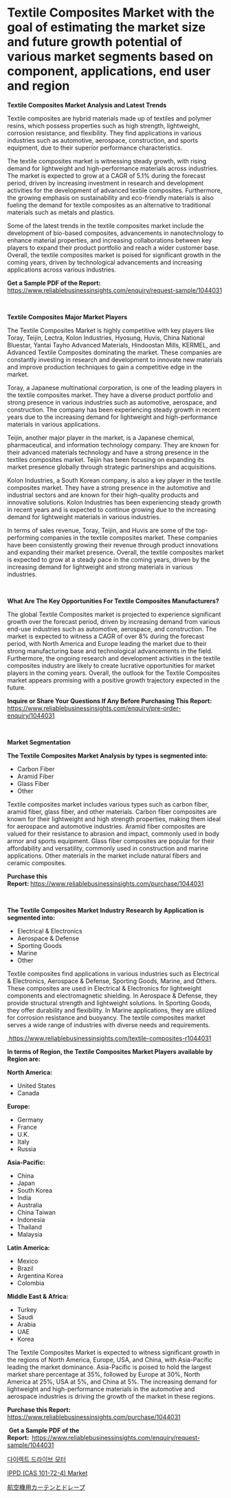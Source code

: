 <p><h1>Textile Composites Market with the goal of estimating the market size and future growth potential of various market segments based on component, applications, end user and region</h1></p><p><strong>Textile Composites Market Analysis and Latest Trends</strong></p>
<p><p>Textile composites are hybrid materials made up of textiles and polymer resins, which possess properties such as high strength, lightweight, corrosion resistance, and flexibility. They find applications in various industries such as automotive, aerospace, construction, and sports equipment, due to their superior performance characteristics.</p><p>The textile composites market is witnessing steady growth, with rising demand for lightweight and high-performance materials across industries. The market is expected to grow at a CAGR of 5.1% during the forecast period, driven by increasing investment in research and development activities for the development of advanced textile composites. Furthermore, the growing emphasis on sustainability and eco-friendly materials is also fueling the demand for textile composites as an alternative to traditional materials such as metals and plastics.</p><p>Some of the latest trends in the textile composites market include the development of bio-based composites, advancements in nanotechnology to enhance material properties, and increasing collaborations between key players to expand their product portfolio and reach a wider customer base. Overall, the textile composites market is poised for significant growth in the coming years, driven by technological advancements and increasing applications across various industries.</p></p>
<p><strong>Get a Sample PDF of the Report:&nbsp;</strong> <a href="https://www.reliablebusinessinsights.com/enquiry/request-sample/1044031">https://www.reliablebusinessinsights.com/enquiry/request-sample/1044031</a></p>
<p>&nbsp;</p>
<p><strong>Textile Composites Major Market Players</strong></p>
<p><p>The Textile Composites Market is highly competitive with key players like Toray, Teijin, Lectra, Kolon Industries, Hyosung, Huvis, China National Bluestar, Yantai Tayho Advanced Materials, Hindoostan Mills, KERMEL, and Advanced Textile Composites dominating the market. These companies are constantly investing in research and development to innovate new materials and improve production techniques to gain a competitive edge in the market.</p><p>Toray, a Japanese multinational corporation, is one of the leading players in the textile composites market. They have a diverse product portfolio and strong presence in various industries such as automotive, aerospace, and construction. The company has been experiencing steady growth in recent years due to the increasing demand for lightweight and high-performance materials in various applications.</p><p>Teijin, another major player in the market, is a Japanese chemical, pharmaceutical, and information technology company. They are known for their advanced materials technology and have a strong presence in the textiles composites market. Teijin has been focusing on expanding its market presence globally through strategic partnerships and acquisitions.</p><p>Kolon Industries, a South Korean company, is also a key player in the textile composites market. They have a strong presence in the automotive and industrial sectors and are known for their high-quality products and innovative solutions. Kolon Industries has been experiencing steady growth in recent years and is expected to continue growing due to the increasing demand for lightweight materials in various industries.</p><p>In terms of sales revenue, Toray, Teijin, and Huvis are some of the top-performing companies in the textile composites market. These companies have been consistently growing their revenue through product innovations and expanding their market presence. Overall, the textile composites market is expected to grow at a steady pace in the coming years, driven by the increasing demand for lightweight and strong materials in various industries.</p></p>
<p>&nbsp;</p>
<p><strong>What Are The Key Opportunities For Textile Composites Manufacturers?</strong></p>
<p><p>The global Textile Composites market is projected to experience significant growth over the forecast period, driven by increasing demand from various end-use industries such as automotive, aerospace, and construction. The market is expected to witness a CAGR of over 8% during the forecast period, with North America and Europe leading the market due to their strong manufacturing base and technological advancements in the field. Furthermore, the ongoing research and development activities in the textile composites industry are likely to create lucrative opportunities for market players in the coming years. Overall, the outlook for the Textile Composites market appears promising with a positive growth trajectory expected in the future.</p></p>
<p><strong>Inquire or Share Your Questions If Any Before Purchasing This Report:</strong> <a href="https://www.reliablebusinessinsights.com/enquiry/pre-order-enquiry/1044031">https://www.reliablebusinessinsights.com/enquiry/pre-order-enquiry/1044031</a></p>
<p>&nbsp;</p>
<p><strong>Market Segmentation</strong></p>
<p><strong>The Textile Composites Market Analysis by types is segmented into:</strong></p>
<p><ul><li>Carbon Fiber</li><li>Aramid Fiber</li><li>Glass Fiber</li><li>Other</li></ul></p>
<p><p>Textile composites market includes various types such as carbon fiber, aramid fiber, glass fiber, and other materials. Carbon fiber composites are known for their lightweight and high strength properties, making them ideal for aerospace and automotive industries. Aramid fiber composites are valued for their resistance to abrasion and impact, commonly used in body armor and sports equipment. Glass fiber composites are popular for their affordability and versatility, commonly used in construction and marine applications. Other materials in the market include natural fibers and ceramic composites.</p></p>
<p><strong>Purchase this Report:&nbsp;</strong><a href="https://www.reliablebusinessinsights.com/purchase/1044031">https://www.reliablebusinessinsights.com/purchase/1044031</a></p>
<p>&nbsp;</p>
<p><strong>The Textile Composites Market Industry Research by Application is segmented into:</strong></p>
<p><ul><li>Electrical & Electronics</li><li>Aerospace & Defense</li><li>Sporting Goods</li><li>Marine</li><li>Other</li></ul></p>
<p><p>Textile composites find applications in various industries such as Electrical & Electronics, Aerospace & Defense, Sporting Goods, Marine, and Others. These composites are used in Electrical & Electronics for lightweight components and electromagnetic shielding. In Aerospace & Defense, they provide structural strength and lightweight solutions. In Sporting Goods, they offer durability and flexibility. In Marine applications, they are utilized for corrosion resistance and buoyancy. The textile composites market serves a wide range of industries with diverse needs and requirements.</p></p>
<p><a href="https://www.reliablebusinessinsights.com/textile-composites-r1044031">&nbsp;https://www.reliablebusinessinsights.com/textile-composites-r1044031</a></p>
<p><strong>In terms of Region, the Textile Composites Market Players available by Region are:</strong></p>
<p>
    <p> <strong> North America: </strong>
        <ul>
            <li>United States</li>
            <li>Canada</li>
        </ul>
        </p> 
    <p> <strong> Europe: </strong>
        <ul>
            <li>Germany</li>
            <li>France</li>
            <li>U.K.</li>
            <li>Italy</li>
            <li>Russia</li>
        </ul>
        </p> 
    <p> <strong> Asia-Pacific: </strong>
        <ul>
            <li>China</li>
            <li>Japan</li>
            <li>South Korea</li>
            <li>India</li>
            <li>Australia</li>
            <li>China Taiwan</li>
            <li>Indonesia</li>
            <li>Thailand</li>
            <li>Malaysia</li>
        </ul>
        </p> 
    <p> <strong> Latin America: </strong>
        <ul>
            <li>Mexico</li>
            <li>Brazil</li>
            <li>Argentina Korea</li>
            <li>Colombia</li>
        </ul>
        </p> 
    <p> <strong> Middle East & Africa: </strong>
        <ul>
            <li>Turkey</li>
            <li>Saudi</li>
            <li>Arabia</li>
            <li>UAE</li>
            <li>Korea</li>
        </ul>
    </p>
    </p>
<p><p>The Textile Composites Market is expected to witness significant growth in the regions of North America, Europe, USA, and China, with Asia-Pacific leading the market dominance. Asia-Pacific is poised to hold the largest market share percentage at 35%, followed by Europe at 30%, North America at 25%, USA at 5%, and China at 5%. The increasing demand for lightweight and high-performance materials in the automotive and aerospace industries is driving the growth of the market in these regions.</p></p>
<p><strong>Purchase this Report: </strong><a href="https://www.reliablebusinessinsights.com/purchase/1044031">https://www.reliablebusinessinsights.com/purchase/1044031</a></p>
<p>&nbsp;<strong>Get a Sample PDF of the Report:&nbsp;&nbsp;</strong><a href="https://www.reliablebusinessinsights.com/enquiry/request-sample/1044031">https://www.reliablebusinessinsights.com/enquiry/request-sample/1044031</a></p>
<p><strong></strong></p>
<p><p><a href="https://github.com/vss5505pa7z1p/Market-Research-Report-List-3/blob/main/65786527626.md">다이렉트 드라이브 모터</a></p><p><a href="https://github.com/thomasBaker655/Market-Research-Report-List-1/blob/main/ippd-cas-101-72-4-market.md">IPPD (CAS 101-72-4) Market</a></p><p><a href="https://github.com/pepo3k/Market-Research-Report-List-2/blob/main/17631613476.md">航空機用カーテンとドレープ</a></p></p>